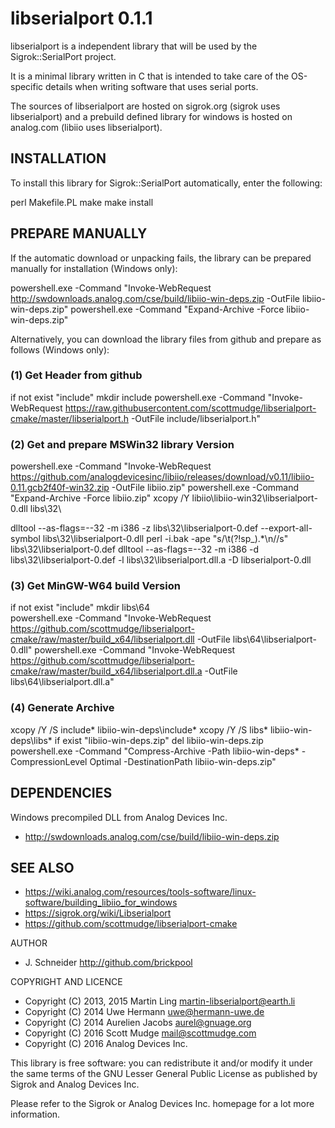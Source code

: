 libserialport 0.1.1
===================

libserialport is a independent library that will be used by the
Sigrok::SerialPort project.

It is a minimal library written in C that is intended to take care of the
OS-specific details when writing software that uses serial ports.

The sources of libserialport are hosted on sigrok.org (sigrok uses
libserialport) and a prebuild defined library for windows is hosted on
analog.com (libiio uses libserialport).

INSTALLATION
------------

To install this library for Sigrok::SerialPort automatically, enter the
following:

  perl Makefile.PL
  make
  make install

PREPARE MANUALLY
----------------

If the automatic download or unpacking fails, the library can be prepared
manually for installation (Windows only):

  powershell.exe -Command "Invoke-WebRequest http://swdownloads.analog.com/cse/build/libiio-win-deps.zip -OutFile libiio-win-deps.zip"
  powershell.exe -Command "Expand-Archive -Force libiio-win-deps.zip"

Alternatively, you can download the library files from github and prepare as
follows (Windows only):

### (1) Get Header from github

  if not exist "include" mkdir include
  powershell.exe -Command "Invoke-WebRequest https://raw.githubusercontent.com/scottmudge/libserialport-cmake/master/libserialport.h -OutFile include/libserialport.h"
  
### (2) Get and prepare MSWin32 library Version

  powershell.exe -Command "Invoke-WebRequest https://github.com/analogdevicesinc/libiio/releases/download/v0.11/libiio-0.11.gcb2f40f-win32.zip -OutFile libiio.zip"
  powershell.exe -Command "Expand-Archive -Force libiio.zip"
  xcopy /Y libiio\libiio-win32\libserialport-0.dll libs\32\

  dlltool --as-flags=--32 -m i386 -z libs\32\libserialport-0.def --export-all-symbol libs\32\libserialport-0.dll
  perl -i.bak -ape "s/\t(?!sp_).*\n//s" libs\32\libserialport-0.def
  dlltool --as-flags=--32 -m i386 -d libs\32\libserialport-0.def -l libs\32\libserialport.dll.a -D libserialport-0.dll

### (3) Get MinGW-W64 build Version

  if not exist "include" mkdir libs\64\
  powershell.exe -Command "Invoke-WebRequest https://github.com/scottmudge/libserialport-cmake/raw/master/build_x64/libserialport.dll -OutFile libs\64\libserialport-0.dll"
  powershell.exe -Command "Invoke-WebRequest https://github.com/scottmudge/libserialport-cmake/raw/master/build_x64/libserialport.dll.a -OutFile libs\64\libserialport.dll.a"

### (4) Generate Archive

  xcopy /Y /S include\* libiio-win-deps\include\*
  xcopy /Y /S libs\* libiio-win-deps\libs\*
  if exist "libiio-win-deps.zip" del libiio-win-deps.zip
  powershell.exe -Command "Compress-Archive -Path libiio-win-deps\* -CompressionLevel Optimal -DestinationPath libiio-win-deps.zip"

DEPENDENCIES
------------

Windows precompiled DLL from Analog Devices Inc.

- <http://swdownloads.analog.com/cse/build/libiio-win-deps.zip>

SEE ALSO
--------

- <https://wiki.analog.com/resources/tools-software/linux-software/building_libiio_for_windows>
- <https://sigrok.org/wiki/Libserialport>
- <https://github.com/scottmudge/libserialport-cmake>

AUTHOR

* J. Schneider <http://github.com/brickpool>

COPYRIGHT AND LICENCE

* Copyright (C) 2013, 2015 Martin Ling <martin-libserialport@earth.li>
* Copyright (C) 2014 Uwe Hermann <uwe@hermann-uwe.de>
* Copyright (C) 2014 Aurelien Jacobs <aurel@gnuage.org>
* Copyright (C) 2016 Scott Mudge <mail@scottmudge.com>
* Copyright (C) 2016 Analog Devices Inc.

This library is free software: you can redistribute it and/or modify it under
the same terms of the GNU Lesser General Public License as published by Sigrok
and Analog Devices Inc.

Please refer to the Sigrok or Analog Devices Inc. homepage for a lot more
information.
